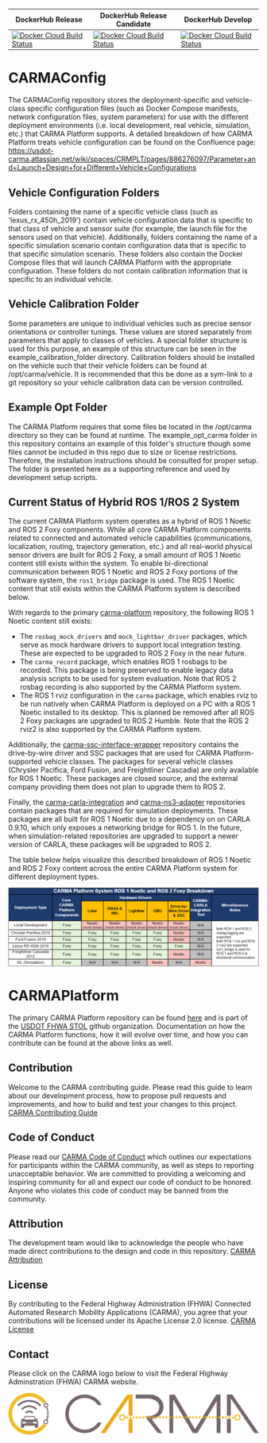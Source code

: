 | DockerHub Release | DockerHub Release Candidate | DockerHub Develop |
|------|-----|-----|
[![Docker Cloud Build Status](https://img.shields.io/docker/cloud/build/usdotfhwastol/carma-config?label=Docker%20Build&logo=232496ED)](https://hub.docker.com/repository/docker/usdotfhwastol/carma-config) | [![Docker Cloud Build Status](https://img.shields.io/docker/cloud/build/usdotfhwastolcandidate/carma-config?label=Docker%20Build&logo=232496ED)](https://hub.docker.com/repository/docker/usdotfhwastolcandidate/carma-config) | [![Docker Cloud Build Status](https://img.shields.io/docker/cloud/build/usdotfhwastoldev/carma-config?label=%20Carma-config)](https://hub.docker.com/repository/docker/usdotfhwastoldev/carma-config)



# CARMAConfig
The CARMAConfig repository stores the deployment-specific and vehicle-class specific configuration files (such as Docker Compose manifests, network configuration files, system parameters) for use with the different deployment environments (i.e. local development, real vehicle, simulation, etc.) that CARMA Platform supports. A detailed breakdown of how CARMA Platform treats vehicle configuration can be found on the Confluence page: https://usdot-carma.atlassian.net/wiki/spaces/CRMPLT/pages/886276097/Parameter+and+Launch+Design+for+Different+Vehicle+Configurations

## Vehicle Configuration Folders
Folders containing the name of a specific vehicle class (such as 'lexus_rx_450h_2019') contain vehicle configuration data that is specific to that class of vehicle and sensor suite (for example, the launch file for the sensors used on that vehicle). Additionally, folders containing the name of a specific simulation scenario contain configuration data that is specific to that specific simulation scenario. These folders also contain the Docker Compose files that will launch CARMA Platform with the appropriate configuration. These folders do not contain calibration information that is specific to an individual vehicle.

## Vehicle Calibration Folder
Some parameters are unique to individual vehicles such as precise sensor orientations or controller tunings. These values are stored separately from parameters that apply to classes of vehicles. A special folder structure is used for this purpose, an example of this structure can be seen in the example_calibration_folder directory. Calibration folders should be installed on the vehicle such that their vehicle folders can be found at /opt/carma/vehicle. It is recommended that this be done as a sym-link to a git repository so your vehicle calibration data can be version controlled.

## Example Opt Folder
The CARMA Platform requires that some files be located in the /opt/carma directory so they can be found at runtime. The example_opt_carma folder in this repository contains an example of this folder's structure though some files cannot be included in this repo due to size or license restrictions. Therefore, the installation instructions should be consulted for proper setup. The folder is presented here as a supporting reference and used by development setup scripts.

## Current Status of Hybrid ROS 1/ROS 2 System
The current CARMA Platform system operates as a hybrid of ROS 1 Noetic and ROS 2 Foxy components. While all core CARMA Platform components related to connected and automated vehicle capabilities (communications, localization, routing, trajectory generation, etc.) and all real-world physical sensor drivers are built for ROS 2 Foxy, a small amount of ROS 1 Noetic content still exists within the system. To enable bi-directional communication between ROS 1 Noetic and ROS 2 Foxy portions of the software system, the `ros1_bridge` package is used. The ROS 1 Noetic content that still exists within the CARMA Platform system is described below.

With regards to the primary [carma-platform](https://github.com/usdot-fhwa-stol/carma-platform) repository, the following ROS 1 Noetic content still exists:
- The `rosbag_mock_drivers` and `mock_lightbar_driver` packages, which serve as mock hardware drivers to support local integration testing. These are expected to be upgraded to ROS 2 Foxy in the near future.
- The `carma_record` package, which enables ROS 1 rosbags to be recorded. This package is being preserved to enable legacy data analysis scripts to be used for system evaluation. Note that ROS 2 rosbag recording is also supported by the CARMA Platform system.
- The ROS 1 rviz configuration in the `carma` package, which enables rviz to be run natively when CARMA Platform is deployed on a PC with a ROS 1 Noetic installed to its desktop. This is planned be removed after all ROS 2 Foxy packages are upgraded to ROS 2 Humble. Note that the ROS 2 rviz2 is also supported by the CARMA Platform system.

Additionally, the [carma-ssc-interface-wrapper](https://github.com/usdot-fhwa-stol/carma-ssc-interface-wrapper) repository contains the drive-by-wire driver and SSC packages that are used for CARMA Platform-supported vehicle classes. The packages for several vehicle classes (Chrysler Pacifica, Ford Fusion, and Freightliner Cascadia) are only available for ROS 1 Noetic. These packages are closed source, and the external company providing them does not plan to upgrade them to ROS 2.

Finally, the [carma-carla-integration](https://github.com/usdot-fhwa-stol/carma-carla-integration) and [carma-ns3-adapter](https://github.com/usdot-fhwa-stol/carma-ns3-adapter) repositories contain packages that are required for simulation deployments. These packages are all built for ROS 1 Noetic due to a dependency on on CARLA 0.9.10, which only exposes a networking bridge for ROS 1. In the future, when simulation-related repositories are upgraded to support a newer version of CARLA, these packages will be upgraded to ROS 2.

The table below helps visualize this described breakdown of ROS 1 Noetic and ROS 2 Foxy content across the entire CARMA Platform system for different deployment types.

![CARMA Platform System ROS Version Overview Table](docs/image/carma-platform-system-ros-version-table.png)

# CARMAPlatform
The primary CARMA Platform repository can be found [here](https://github.com/usdot-fhwa-stol/carma-platform) and is part of the [USDOT FHWA STOL](https://github.com/usdot-fhwa-stol/)
github organization. Documentation on how the CARMA Platform functions, how it will evolve over time, and how you can contribute can be found at the above links as well.

## Contribution
Welcome to the CARMA contributing guide. Please read this guide to learn about our development process, how to propose pull requests and improvements, and how to build and test your changes to this project. [CARMA Contributing Guide](https://github.com/usdot-fhwa-stol/carma-platform/blob/develop/Contributing.md)

## Code of Conduct
Please read our [CARMA Code of Conduct](https://github.com/usdot-fhwa-stol/carma-platform/blob/develop/Code_of_Conduct.md) which outlines our expectations for participants within the CARMA community, as well as steps to reporting unacceptable behavior. We are committed to providing a welcoming and inspiring community for all and expect our code of conduct to be honored. Anyone who violates this code of conduct may be banned from the community.

## Attribution
The development team would like to acknowledge the people who have made direct contributions to the design and code in this repository. [CARMA Attribution](https://github.com/usdot-fhwa-stol/carma-platform/blob/develop/ATTRIBUTION.txt)

## License
By contributing to the Federal Highway Administration (FHWA) Connected Automated Research Mobility Applications (CARMA), you agree that your contributions will be licensed under its Apache License 2.0 license. [CARMA License](https://github.com/usdot-fhwa-stol/carma-platform/blob/develop/docs/License.md)

## Contact
Please click on the CARMA logo below to visit the Federal Highway Adminstration (FHWA) CARMA website.

[![CARMA Image](https://raw.githubusercontent.com/usdot-fhwa-stol/carma-platform/develop/docs/image/CARMA_icon.png)](https://highways.dot.gov/research/research-programs/operations/CARMA)
